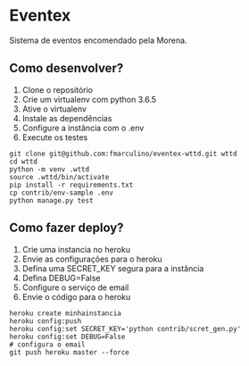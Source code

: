 # Eventex

Sistema de eventos encomendado pela Morena.

## Como desenvolver?

1. Clone o repositório
2. Crie um virtualenv com python 3.6.5
3. Ative o virtualenv
4. Instale as dependências
5. Configure a instância com o .env
6. Execute os testes

```console
git clone git@github.com:fmarculino/eventex-wttd.git wttd
cd wttd
python -m venv .wttd
source .wttd/bin/activate
pip install -r requirements.txt
cp contrib/env-sample .env
python manage.py test
```

## Como fazer deploy?

1. Crie uma instancia no heroku
2. Envie as configurações para o heroku
3. Defina uma SECRET_KEY segura para a instância
4. Defina DEBUG=False
5. Configure o serviço de email
6. Envie o código para o heroku

```console
heroku create minhainstancia
heroku config:push
heroku config:set SECRET_KEY='python contrib/scret_gen.py'
heroku config:set DEBUG=False
# configura o email
git push heroku master --force 
```